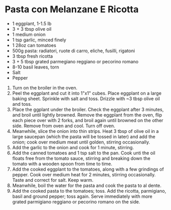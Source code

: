 # Pasta con Melanzane E Ricotta

- 1 eggplant, 1-1.5 lb
- 3 + 3 tbsp olive oil
- 1 medium onion
- 1 tsp garlic, minced finely
- 1 28oz can tomatoes
- 500g pasta: radiatori, ruote di carro, eliche, fusilli, rigatoni
- 3 tbsp fresh ricotta
- 3 + 5 tbsp grated parmegiano reggiano or pecorino romano
- 8-10 basil leaves, torn
- Salt
- Pepper


1. Turn on the broiler in the oven.
2. Peel the eggplant and cut it into 1"x1" cubes. Place eggplant on a large baking sheet. Sprinkle with salt and toss. Drizzle with ~3 tbsp olive oil and toss.
3. Place the ggplant under the broiler. Check the eggplant after 3 minutes, and broil until lightly browned. Remove the eggplant from the oven, flip each piece over with 2 forks, and broil again until browned on the other side. Remove from oven and cool. Turn off oven.
4. Meanwhile, slice the onion into thin strips. Heat 3 tbsp of olive oil in a large saucepan (which the pasta will be tossed in later) and add the onion; cook over medium meat until golden, stirring occasionally.
5. Add the garlic to the onion and cook for 1 minute, stirring.
6. Add the canned tomatoes and 1 tsp salt to the pan. Cook unti the oil floats free from the tomato sauce, stirring and breaking down the tomato with a wooden spoon from time to time.
7. Add the cooked eggplant to the tomatoes, along with a few grindings of pepper. Cook over medium heat for 2 minutes, stirring occasionally. Taste and correct for salt. Keep warm.
8. Meanwhile, boil the water for the pasta and cook the pasta to al dente.
9. Add the cooked pasta to the tomatoes; toss. Add the ricotta, parmigiano, basil and ground pepper; toss again. Serve immediately with more grated parmigiano reggiano or pecorino romano on the side.
